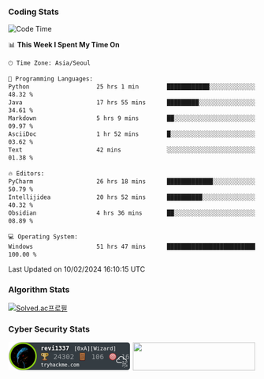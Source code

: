 ### Coding Stats

<!--START_SECTION:waka-->
![Code Time](http://img.shields.io/badge/Code%20Time-198%20hrs%2022%20mins-blue)

📊 **This Week I Spent My Time On** 

```text
🕑︎ Time Zone: Asia/Seoul

💬 Programming Languages: 
Python                   25 hrs 1 min        ████████████░░░░░░░░░░░░░   48.32 % 
Java                     17 hrs 55 mins      █████████░░░░░░░░░░░░░░░░   34.61 % 
Markdown                 5 hrs 9 mins        ██░░░░░░░░░░░░░░░░░░░░░░░   09.97 % 
AsciiDoc                 1 hr 52 mins        █░░░░░░░░░░░░░░░░░░░░░░░░   03.62 % 
Text                     42 mins             ░░░░░░░░░░░░░░░░░░░░░░░░░   01.38 % 

🔥 Editors: 
PyCharm                  26 hrs 18 mins      █████████████░░░░░░░░░░░░   50.79 % 
Intellijidea             20 hrs 52 mins      ██████████░░░░░░░░░░░░░░░   40.32 % 
Obsidian                 4 hrs 36 mins       ██░░░░░░░░░░░░░░░░░░░░░░░   08.89 % 

💻 Operating System: 
Windows                  51 hrs 47 mins      █████████████████████████   100.00 % 
```


 Last Updated on 10/02/2024 16:10:15 UTC
<!--END_SECTION:waka-->

### Algorithm Stats

[![Solved.ac프로필](http://mazassumnida.wtf/api/v2/generate_badge?boj=revi1337)](https://solved.ac/revi1337)

### Cyber Security Stats

[![revi1337's tryhackme stats](https://raw.githubusercontent.com/Revi1337/Revi1337/main/assets/thm_propic.png)][tryhackme]
[<img src="https://www.hackthebox.com/badge/image/1002993" width="248.01" height="57">][hackthebox]


[website]: https://revi1337.com
[tryhackme]: https://tryhackme.com/p/revi1337
[hackthebox]: https://app.hackthebox.com/profile/1002993

